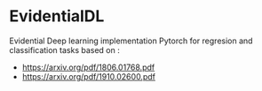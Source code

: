 
# EvidentialDL


Evidential Deep learning implementation Pytorch for regresion and classification tasks based on :
- https://arxiv.org/pdf/1806.01768.pdf
- https://arxiv.org/pdf/1910.02600.pdf

